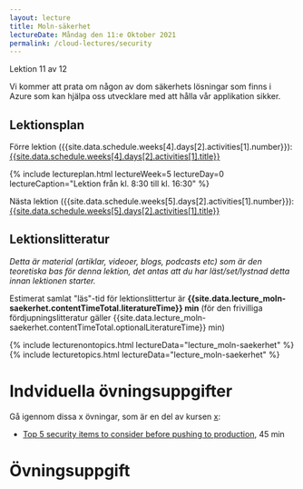 ```yaml
---
layout: lecture
title: Moln-säkerhet
lectureDate: Måndag den 11:e Oktober 2021
permalink: /cloud-lectures/security
---
```


Lektion 11 av 12

Vi kommer att prata om någon av dom säkerhets lösningar som finns i Azure som kan hjälpa oss utvecklare med att hålla vår applikation sikker.

## Lektionsplan

Förre lektion ({{site.data.schedule.weeks[4].days[2].activities[1].number}}): <a href="{{site.data.schedule.weeks[4].days[2].activities[1].slug | prepend: site.baseurl }}">{{site.data.schedule.weeks[4].days[2].activities[1].title}}</a>

{% include lectureplan.html lectureWeek=5 lectureDay=0 lectureCaption="Lektion från kl. 8:30 till kl. 16:30" %}

Nästa lektion ({{site.data.schedule.weeks[5].days[2].activities[1].number}}): <a href="{{site.data.schedule.weeks[5].days[2].activities[1].slug | prepend: site.baseurl }}">{{site.data.schedule.weeks[5].days[2].activities[1].title}}</a> 

## Lektionslitteratur
*Detta är material (artiklar, videoer, blogs, podcasts etc) som är den teoretiska bas för denna lektion, det antas att du har läst/set/lystnad detta innan lektionen starter.*


Estimerat samlat "läs"-tid för lektionslittertur är **{{site.data.lecture_moln-saekerhet.contentTimeTotal.literatureTime}} min** (för den frivilliga fördjupningslitteratur gäller {{site.data.lecture_moln-saekerhet.contentTimeTotal.optionalLiteratureTime}} min)

{% include lecturenontopics.html lectureData="lecture_moln-saekerhet" %}
{% include lecturetopics.html lectureData="lecture_moln-saekerhet" %}

# Indviduella övningsuppgifter

Gå igennom dissa x övningar, som är en del av kursen [x](https://x):
* [Top 5 security items to consider before pushing to production](https://docs.microsoft.com/en-us/learn/modules/top-5-security-items-to-consider/), 45 min

# Övningsuppgift
